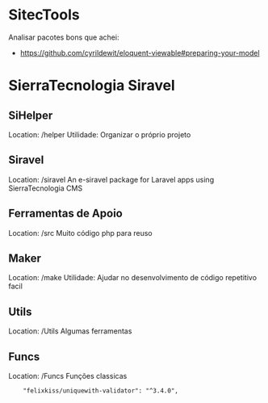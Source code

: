 SitecTools
================================


Analisar pacotes bons que achei:
- https://github.com/cyrildewit/eloquent-viewable#preparing-your-model






# SierraTecnologia Siravel

## SiHelper

Location: /helper
Utilidade: Organizar o próprio projeto

## Siravel

Location: /siravel
An e-siravel package for Laravel apps using SierraTecnologia CMS

## Ferramentas de Apoio

Location: /src
Muito código php para reuso

## Maker

Location: /make
Utilidade: Ajudar no desenvolvimento de código repetitivo facil


## Utils

Location: /Utils
Algumas ferramentas

## Funcs

Location: /Funcs
Funções classicas







        "felixkiss/uniquewith-validator": "^3.4.0",